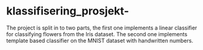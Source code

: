 # klassifisering_prosjekt-
The project is split in to two parts, the first one implements a linear classifier for classifying flowers from the Iris dataset. The second one implements template based classifier on the MNIST dataset with handwritten numbers. 
